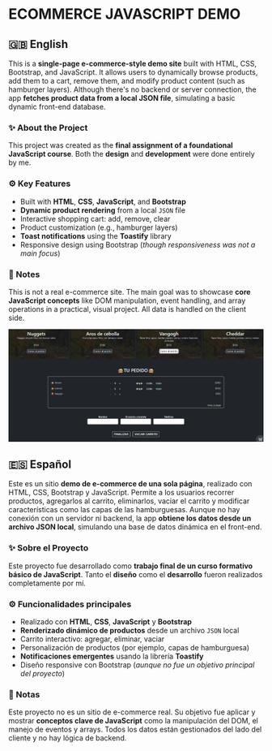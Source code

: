 



# ECOMMERCE JAVASCRIPT DEMO

## 🇬🇧 English

This is a **single-page e-commerce-style demo site** built with HTML, CSS, Bootstrap, and JavaScript. It allows users to dynamically browse products, add them to a cart, remove them, and modify product content (such as hamburger layers). Although there's no backend or server connection, the app **fetches product data from a local JSON file**, simulating a basic dynamic front-end database.

### ✨ About the Project

This project was created as the **final assignment of a foundational JavaScript course**. Both the **design** and **development** were done entirely by me.

### ⚙️ Key Features

- Built with **HTML**, **CSS**, **JavaScript**, and **Bootstrap**
- **Dynamic product rendering** from a local `JSON` file
- Interactive shopping cart: add, remove, clear
- Product customization (e.g., hamburger layers)
- **Toast notifications** using the **Toastify** library
- Responsive design using Bootstrap (*though responsiveness was not a main focus*)

### 📌 Notes

This is not a real e-commerce site. The main goal was to showcase **core JavaScript concepts** like DOM manipulation, event handling, and array operations in a practical, visual project. All data is handled on the client side.

 <img src="./design.png" alt="Project preview" width="600" />

## 🇪🇸 Español

Este es un sitio **demo de e-commerce de una sola página**, realizado con HTML, CSS, Bootstrap y JavaScript. Permite a los usuarios recorrer productos, agregarlos al carrito, eliminarlos, vaciar el carrito y modificar características como las capas de las hamburguesas. Aunque no hay conexión con un servidor ni backend, la app **obtiene los datos desde un archivo JSON local**, simulando una base de datos dinámica en el front-end.

### ✨ Sobre el Proyecto

Este proyecto fue desarrollado como **trabajo final de un curso formativo básico de JavaScript**. Tanto el **diseño** como el **desarrollo** fueron realizados completamente por mí.

### ⚙️ Funcionalidades principales

- Realizado con **HTML**, **CSS**, **JavaScript** y **Bootstrap**
- **Renderizado dinámico de productos** desde un archivo `JSON` local
- Carrito interactivo: agregar, eliminar, vaciar
- Personalización de productos (por ejemplo, capas de hamburguesa)
- **Notificaciones emergentes** usando la librería **Toastify**
- Diseño responsive con Bootstrap (*aunque no fue un objetivo principal del proyecto*)

### 📌 Notas

Este proyecto no es un sitio de e-commerce real. Su objetivo fue aplicar y mostrar **conceptos clave de JavaScript** como la manipulación del DOM, el manejo de eventos y arrays. Todos los datos están gestionados del lado del cliente y no hay lógica de backend.
